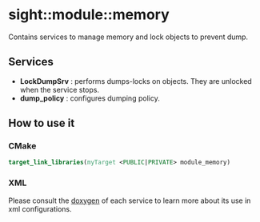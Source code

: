 # sight::module::memory

Contains services to manage memory and lock objects to prevent dump.

## Services

- **LockDumpSrv** : performs dumps-locks on objects. They are unlocked when the service stops.
- **dump_policy** : configures dumping policy.

## How to use it

### CMake

```cmake
target_link_libraries(myTarget <PUBLIC|PRIVATE> module_memory)
```

### XML

Please consult the [doxygen](https://sight.pages.ircad.fr/sight) of each service to learn more about its use in xml configurations.
